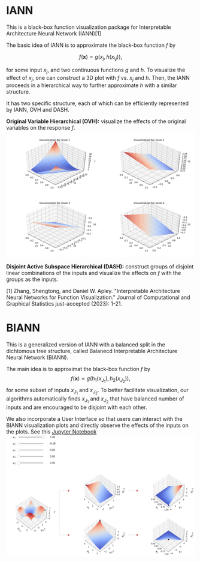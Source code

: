 # IANN
This is a black-box function visualization package for Interpretable Architecture Neural Network (IANN)[1]

The basic idea of IANN is to approximate the black-box function $f$ by

$$f(\mathbf{x}) = g(x_j, h(x_{\setminus{j}})),$$

for some input $x_j$, and two continuous functions $g$ and $h$. To visualize the effect of $x_j$, one can construct a 3D plot with $f$ vs. $x_j$ and $h$. Then, the IANN proceeds in a hierarchical way to further approximate $h$ with a similar structure.

It has two specific structure, each of which can be efficiently represented by IANN, OVH and DASH.   

**Original Variable Hierarchical (OVH):** visualize the effects of the original variables on the response $f$.   
![image](./paper_fig/OVH_eg.png)  


**Disjoint Active Subspace Hierarchical (DASH):** construct groups of disjoint linear combinations of the inputs and visualize the effects on $f$ with the groups as the inputs.  


[1] Zhang, Shengtong, and Daniel W. Apley. "Interpretable Architecture Neural Networks for Function Visualization." Journal of Computational and Graphical Statistics just-accepted (2023): 1-21.

# BIANN
This is a generalized version of IANN with a balanced split in the dichtomous tree structure, called Balanecd Interpretable Architecture Neural Network (BIANN).

The main idea is to approximat the black-box function $f$ by
$$f(\mathbf{x}) = g(h_1(x_{J_1}), h_2(x_{J_2})),$$
for some subset of inputs $x_{J_1}$ and $x_{J_2}$. To better facilitate visualization, our algorithms automatically finds $x_{J_1}$ and $x_{J_2}$ that have balanced number of inputs and are encouraged to be disjoint with each other. 

We also incorporate a User Interface so that users can interact with the BIANN visualization plots and directly observe the effects of the inputs on the plots. See this [Jupyter Notebook](./BIANN/interface/plane_wave.ipynb)
![image](./BIANN/interface/gui.PNG)  

